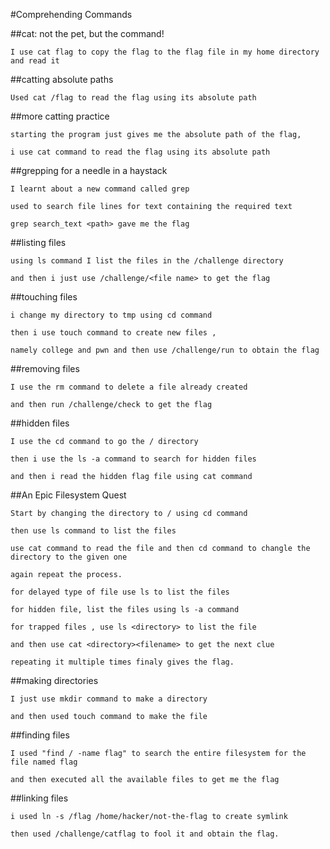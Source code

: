 #Comprehending Commands

  ##cat: not the pet, but the command!

    I use cat flag to copy the flag to the flag file in my home directory and read it

  ##catting absolute paths
    
    Used cat /flag to read the flag using its absolute path
    
  ##more catting practice
    
    starting the program just gives me the absolute path of the flag,
    
    i use cat command to read the flag using its absolute path
    
   ##grepping for a needle in a haystack
    
    I learnt about a new command called grep
    
    used to search file lines for text containing the required text
    
    grep search_text <path> gave me the flag
    
   ##listing files
    
    using ls command I list the files in the /challenge directory
    
    and then i just use /challenge/<file name> to get the flag
    
  ##touching files
    
    i change my directory to tmp using cd command
    
    then i use touch command to create new files ,
    
    namely college and pwn and then use /challenge/run to obtain the flag
    
   ##removing files
    
    I use the rm command to delete a file already created 
    
    and then run /challenge/check to get the flag
    
   ##hidden files
    
    I use the cd command to go the / directory
    
    then i use the ls -a command to search for hidden files
    
    and then i read the hidden flag file using cat command
    
   ##An Epic Filesystem Quest
    
    Start by changing the directory to / using cd command
    
    then use ls command to list the files 
    
    use cat command to read the file and then cd command to changle the directory to the given one
    
    again repeat the process.
    
    for delayed type of file use ls to list the files
    
    for hidden file, list the files using ls -a command
    
    for trapped files , use ls <directory> to list the file
    
    and then use cat <directory><filename> to get the next clue
    
    repeating it multiple times finaly gives the flag.
    
   ##making directories
    
    I just use mkdir command to make a directory
    
    and then used touch command to make the file
    
  ##finding files
    
    I used "find / -name flag" to search the entire filesystem for the file named flag
    
    and then executed all the available files to get me the flag
    
  ##linking files
    
    i used ln -s /flag /home/hacker/not-the-flag to create symlink
    
    then used /challenge/catflag to fool it and obtain the flag.


